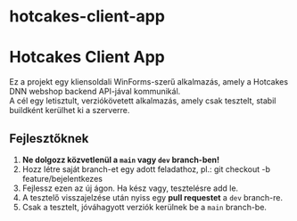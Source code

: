 # hotcakes-client-app

# Hotcakes Client App

Ez a projekt egy kliensoldali WinForms-szerű alkalmazás, amely a Hotcakes DNN webshop backend API-jával kommunikál.  
A cél egy letisztult, verziókövetett alkalmazás, amely csak tesztelt, stabil buildként kerülhet ki a szerverre.

## Fejlesztőknek

1. **Ne dolgozz közvetlenül a `main` vagy `dev` branch-ben!**
2. Hozz létre saját branch-et egy adott feladathoz, pl.: git checkout -b feature/bejelentkezes
3. Fejlessz ezen az új ágon. Ha kész vagy, tesztelésre add le.
4. A tesztelő visszajelzése után nyiss egy **pull requestet** a `dev` branch-re.
5. Csak a tesztelt, jóváhagyott verziók kerülnek be a `main` branch-be.
